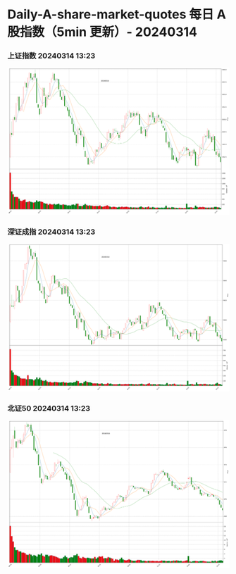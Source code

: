 
# Daily-A-share-market-quotes 每日 A 股指数（5min 更新）- 20240314

### 上证指数 20240314 13:23
![](./fig/2024/3/20240314-sh000001.png)

### 深证成指 20240314 13:23
![](./fig/2024/3/20240314-sz399001.png)

### 北证50 20240314 13:23
![](./fig/2024/3/20240314-bj899050.png)
